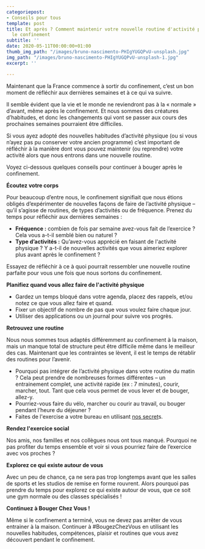 ```yaml
---
categoriepost:
- Conseils pour tous
template: post
title: Et après ? Comment maintenir votre nouvelle routine d'activité physique après
  le confinement
subtitle: ''
date: 2020-05-11T00:00:00+01:00
thumb_img_path: "/images/bruno-nascimento-PHIgYUGQPvU-unsplash.jpg"
img_path: "/images/bruno-nascimento-PHIgYUGQPvU-unsplash-1.jpg"
excerpt: ''

---
```

Maintenant que la France commence à sortir du confinement, c’est un bon moment de réfléchir aux dernières semaines et à ce qui va suivre.

Il semble évident que la vie et le monde ne reviendront pas à la « normale » d’avant, même après le confinement. Et nous sommes des créatures d’habitudes, et donc les changements qui vont se passer aux cours des prochaines semaines pourraient être difficiles.

Si vous ayez adopté des nouvelles habitudes d’activité physique (ou si vous n’ayez pas pu conserver votre ancien programme) c’est important de réfléchir à la manière dont vous pouvez maintenir (ou reprendre) votre activité alors que nous entrons dans une nouvelle routine.

Voyez ci-dessous quelques conseils pour continuer à bouger après le confinement.

**Écoutez votre corps**

Pour beaucoup d’entre nous, le confinement signifiait que nous étions obligés d’expérimenter de nouvelles façons de faire de l’activité physique – qu’il s’agisse de routines, de types d’activités ou de fréquence. Prenez du temps pour réfléchir aux dernières semaines :

* **Fréquence :** combien de fois par semaine avez-vous fait de l’exercice ? Cela vous a-t-il semblé bien ou naturel ?
* **Type d’activités :** Qu’avez-vous apprécié en faisant de l'activité physique ? Y a-t-il de nouvelles activités que vous aimeriez explorer plus avant après le confinement ?

Essayez de réfléchir à ce à quoi pourrait ressembler une nouvelle routine parfaite pour vous une fois que nous sortons du confinement.

**Planifiez quand vous allez faire de l'activité physique**

* Gardez un temps bloqué dans votre agenda, placez des rappels, et/ou notez ce que vous allez faire et quand.
* Fixer un objectif de nombre de pas que vous voulez faire chaque jour.
* Utiliser des applications ou un journal pour suivre vos progrès.

**Retrouvez une routine**

Nous nous sommes tous adaptés différemment au confinement à la maison, mais un manque total de structure peut être difficile même dans le meilleur des cas. Maintenant que les contraintes se lèvent, il est le temps de rétablir des routines pour l’avenir.

* Pourquoi pas intégrer de l’activité physique dans votre routine du matin ? Cela peut prendre de nombreuses formes différentes – un entrainement complet, une activité rapide (ex : 7 minutes), courir, marcher, tout. Tant que cela vous permet de vous lever et de bouger, allez-y.
* Pourriez-vous faire du vélo, marcher ou courir au travail, ou bouger pendant l’heure du déjeuner ?
* Faites de l'exercise a votre bureau en utilisant [nos secret](https://bougezchezvous.fr/posts/le-secret-du-jour-comment-faire-du-sport-pendant-une-r%C3%A9union-t%C3%A9l%C3%A9phonique/)s.

**Rendez l'exercice social**

Nos amis, nos familles et nos collègues nous ont tous manqué. Pourquoi ne pas profiter du temps ensemble et voir si vous pourriez faire de l’exercice avec vos proches ?

**Explorez ce qui existe autour de vous**

Avec un peu de chance, ça ne sera pas trop longtemps avant que les salles de sports et les studios de remise en forme rouvrent. Alors pourquoi pas prendre du temps pour explorez ce qui existe autour de vous, que ce soit une gym normale ou des classes spécialisés !

**Continuez à Bouger Chez Vous !**

Même si le confinement a terminé, vous ne devez pas arrêter de vous entrainer à la maison. Continuer à #BougezChezVous en utilisant les nouvelles habitudes, compétences, plaisir et routines que vous avez découvert pendant le confinement.